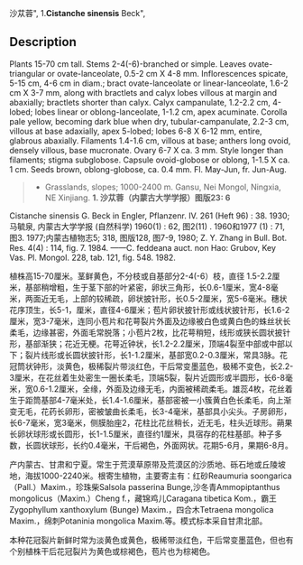 沙苁蓉",
1.**Cistanche sinensis** Beck",

## Description
Plants 15-70 cm tall. Stems 2-4(-6)-branched or simple. Leaves ovate-triangular or ovate-lanceolate, 0.5-2 cm X 4-8 mm. Inflorescences spicate, 5-15 cm, 4-6 cm in diam.; bract ovate-lanceolate or linear-lanceolate, 1.6-2 cm X 3-7 mm, along with bractlets and calyx lobes villous at margin and abaxially; bractlets shorter than calyx. Calyx campanulate, 1.2-2.2 cm, 4-lobed; lobes linear or oblong-lanceolate, 1-1.2 cm, apex acuminate. Corolla pale yellow, becoming dark blue when dry, tubular-campanulate, 2.2-3 cm, villous at base adaxially, apex 5-lobed; lobes 6-8 X 6-12 mm, entire, glabrous abaxially. Filaments 1.4-1.6 cm, villous at base; anthers long ovoid, densely villous, base mucronate. Ovary 6-7 X ca. 3 mm. Style longer than filaments; stigma subglobose. Capsule ovoid-globose or oblong, 1-1.5 X ca. 1 cm. Seeds brown, oblong-globose, ca. 0.4 mm. Fl. May-Jun, fr. Jun-Aug.

> * Grasslands, slopes; 1000-2400 m. Gansu, Nei Mongol, Ningxia, NE Xinjiang.
**1. 沙苁蓉（内蒙古大学学报）图版23: 6**

Cistanche sinensis G. Beck in Engler, Pflanzenr. IV. 261 (Heft 96) : 38. 1930; 马毓泉, 内蒙古大学学报 (自然科学) 1960(1) : 62, 图2(11) . 1960和1977 (1) : 71, 图3. 1977;内蒙古植物志5; 318, 图版128, 图7-9, 1980; Z. Y. Zhang in Bull. Bot. Res. 4(4) : 114, fig. 7. 1984. ——C. feddeana auct. non Hao: Grubov, Key Vas. Pl. Mongol. 228, tab. 121, fig. 548. 1982.

植株高15-70厘米。茎鲜黄色，不分枝或自基部分2-4(-6）枝，直径 1.5-2.2厘米，基部稍增粗，生于茎下部的叶紧密，卵状三角形，长0.6-1厘米，宽4-8毫米，两面近无毛，上部的较稀疏，卵状披针形，长0.5-2厘米，宽5-6毫米。穗状花序顶生，长5-1，厘米，直径4-6厘米；苞片卵状披针形或线状披针形，长1.6-2厘米，宽3-7毫米，连同小苞片和花萼裂片外面及边缘被白色或黄白色的蛛丝状长柔毛，边缘甚密，外面毛常脱落；小苞片2枚，比花萼稍短，线形或狭长圆状披针形，基部渐狭；花近无梗。花萼近钟状，长1.2-2.2厘米，顶端4裂至中部或中部以下；裂片线形或长圆状披针形，长1-1.2厘米，基部宽0.2-0.3厘米，常具3脉。花冠筒状钟形，淡黄色，极稀裂片带淡红色，干后常变墨蓝色，极稀不变色，长2.2-3厘米，在花丝着生处密生一圈长柔毛，顶端5裂，裂片近圆形或半圆形，长6-8毫米，宽0.6-1.2厘米，全缘，外面及边缘无毛，内面被稀疏柔毛。雄蕊4枚，花丝着生于距筒基部4-7毫米处，长1.4-1.6厘米，基部密被一小簇黄白色长柔毛，向上渐变无毛，花药长卵形，密被皱曲长柔毛，长3-4毫米，基部具小尖头。子房卵形，长6-7毫米，宽3毫米，侧膜胎座2，花柱比花丝稍长，近无毛，柱头近球形。蒴果长卵状球形或长圆形，长1-1.5厘米，直径约1厘米，具宿存的花柱基部。种子多数，长圆状球形，长约0.4毫米，干后褐色，外面网状。花期5-6月，果期6-8月。

产内蒙古、甘肃和宁夏。常生于荒漠草原带及荒漠区的沙质地、砾石地或丘陵坡地，海拔1000-2240米。根寄生植物，主要寄主有：红砂Reaumuria soongarica（Pall.）Maxim.，珍珠柴Salsola passerina Bunge,沙冬青Ammopiptanthus mongolicus（Maxim.）Cheng f.，藏锦鸡儿Caragana tibetica Kom.，霸王Zygophyllum xanthoxylum (Bunge) Maxim.，四合木Tetraena mongolica Maxim.，绵刺Potaninia mongolica Maxim.等。模式标本采自甘肃北部。

本种花冠裂片新鲜时常为淡黄色或黄色，极稀带淡红色，干后常变墨蓝色，但也有个别植株干后花冠裂片为黄色或棕褐色，苞片也为棕褐色。
